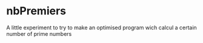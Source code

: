 # nbPremiers
A little experiment to try to make an optimised program wich calcul a certain number of prime numbers
